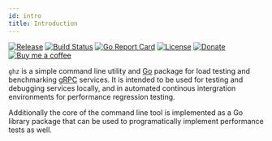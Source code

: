 ```yaml
---
id: intro
title: Introduction
---
```


[![Release](https://img.shields.io/github/release/bojand/ghz.svg?style=flat-square)](https://github.com/bojand/ghz/releases/latest) 
[![Build Status](https://img.shields.io/circleci/project/github/bojand/ghz/master.svg?style=flat-square)](https://circleci.com/gh/bojand/ghz)
[![Go Report Card](https://goreportcard.com/badge/github.com/bojand/ghz?style=flat-square)](https://goreportcard.com/report/github.com/bojand/ghz)
[![License](https://img.shields.io/github/license/bojand/ghz.svg?style=flat-square)](https://raw.githubusercontent.com/bojand/ghz/master/LICENSE)
[![Donate](https://img.shields.io/badge/Donate-PayPal-green.svg?style=flat-square)](https://www.paypal.me/bojandj)
[![Buy me a coffee](https://img.shields.io/badge/buy%20me-a%20coffee-orange.svg?style=flat-square)](https://www.buymeacoffee.com/bojand)

`ghz` is a simple command line utility and [Go](http://golang.org/) package for load testing and benchmarking [gRPC](http://grpc.io) services. It is intended to be used for testing and debugging services locally, and in automated continous intergration environments for performance regression testing.

Additionally the core of the command line tool is implemented as a Go library package that can be used to programatically implement performance tests as well.
